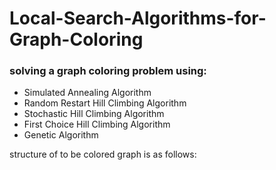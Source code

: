 # Local-Search-Algorithms-for-Graph-Coloring

### solving a graph coloring problem using:
* Simulated Annealing Algorithm
* Random Restart Hill Climbing Algorithm
* Stochastic Hill Climbing Algorithm
* First Choice Hill Climbing Algorithm
* Genetic Algorithm

structure of to be colored graph is as follows:


